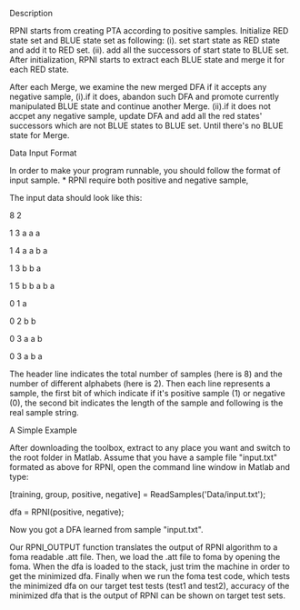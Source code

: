 Description

RPNI starts from creating PTA according to positive samples. Initialize RED state set and
BLUE state set as following:
	(i). set start state as RED state and add it to RED set.
	(ii). add all the successors of start state to BLUE set.
After initialization, RPNI starts to extract each BLUE state and merge it for each RED state.

After each Merge, we examine the new merged DFA if it accepts any negative sample,
	(i).if it does, abandon such DFA and promote currently manipulated BLUE state and continue another Merge.
	(ii).if it does not accpet any negative sample, update DFA and add all the red states' successors which are not BLUE states to BLUE set. Until there's no BLUE state for Merge.

Data Input Format

In order to make your program runnable, you should follow the format of input sample. * RPNI require both positive and negative sample,

The input data should look like this:

8 2

1 3 a a a

1 4 a a b a

1 3 b b a

1 5 b b a b a

0 1 a

0 2 b b

0 3 a a b

0 3 a b a


The header line indicates the total number of samples (here is 8) and the number of different alphabets (here is 2).
Then each line represents a sample, the first bit of which indicate if it's positive sample (1) or negative (0), 
the second bit indicates the length of the sample and following is the real sample string.

A Simple Example

After downloading the toolbox, extract to any place you want and switch to the root folder in Matlab.
Assume that you have a sample file "input.txt" formated as above for RPNI, open the command line window in Matlab and type:

[training, group, positive, negative] = ReadSamples('Data/input.txt');

dfa = RPNI(positive, negative);

Now you got a DFA learned from sample "input.txt".

Our RPNI_OUTPUT function translates the output of RPNI algorithm to a foma readable .att file.
Then, we load the .att file to foma by opening the foma. When the dfa is loaded to the stack, just trim the machine in order to get the minimized dfa.
Finally when we run the foma test code, which tests the minimized dfa on our target test tests (test1 and test2), accuracy of the minimized dfa that is the output of RPNI can be shown on target test sets.
